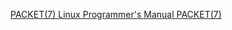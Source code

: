 [PACKET(7)               Linux Programmer's Manual              PACKET(7)](https://man7.org/linux/man-pages/man7/packet.7.html)


